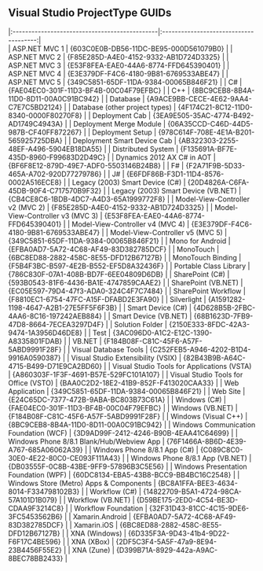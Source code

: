 

## Visual Studio ProjectType GUIDs


|:----------------------------------------------|:--------------------------------------:|               
| ASP.NET MVC 1	                                | {603C0E0B-DB56-11DC-BE95-000D561079B0} |
| ASP.NET MVC 2	                                | {F85E285D-A4E0-4152-9332-AB1D724D3325} |
| ASP.NET MVC 3	                                | {E53F8FEA-EAE0-44A6-8774-FFD645390401} |
| ASP.NET MVC 4	                                | {E3E379DF-F4C6-4180-9B81-6769533ABE47} |
| ASP.NET MVC 5	                                | {349C5851-65DF-11DA-9384-00065B846F21} |
| C#	                                        | {FAE04EC0-301F-11D3-BF4B-00C04F79EFBC} |
| C++	                                        | {8BC9CEB8-8B4A-11D0-8D11-00A0C91BC942} |
| Database	                                    | {A9ACE9BB-CECE-4E62-9AA4-C7E7C5BD2124} |
| Database (other project types)	            | {4F174C21-8C12-11D0-8340-0000F80270F8} |
| Deployment Cab	                            | {3EA9E505-35AC-4774-B492-AD1749C4943A} |
| Deployment Merge Module	                    | {06A35CCD-C46D-44D5-987B-CF40FF872267} |
| Deployment Setup	                            | {978C614F-708E-4E1A-B201-565925725DBA} |
| Deployment Smart Device Cab	                | {AB322303-2255-48EF-A496-5904EB18DA55} |
| Distributed System	                        | {F135691A-BF7E-435D-8960-F99683D2D49C} |
| Dynamics 2012 AX C# in AOT	                | {BF6F8E12-879D-49E7-ADF0-5503146B24B8} |
| F#	                                        | {F2A71F9B-5D33-465A-A702-920D77279786} |
| J#	                                        | {E6FDF86B-F3D1-11D4-8576-0002A516ECE8} |
| Legacy (2003) Smart Device (C#)	            | {20D4826A-C6FA-45DB-90F4-C717570B9F32} |
| Legacy (2003) Smart Device (VB.NET)	        | {CB4CE8C6-1BDB-4DC7-A4D3-65A1999772F8} |
| Model-View-Controller v2 (MVC 2)	            | {F85E285D-A4E0-4152-9332-AB1D724D3325} |
| Model-View-Controller v3 (MVC 3)	            | {E53F8FEA-EAE0-44A6-8774-FFD645390401} |
| Model-View-Controller v4 (MVC 4)	            | {E3E379DF-F4C6-4180-9B81-6769533ABE47} |
| Model-View-Controller v5 (MVC 5)	            | {349C5851-65DF-11DA-9384-00065B846F21} |
| Mono for Android	                            | {EFBA0AD7-5A72-4C68-AF49-83D382785DCF} |
| MonoTouch	                                    | {6BC8ED88-2882-458C-8E55-DFD12B67127B} |
| MonoTouch Binding	                            | {F5B4F3BC-B597-4E2B-B552-EF5D8A32436F} |
| Portable Class Library	                    | {786C830F-07A1-408B-BD7F-6EE04809D6DB} |
| SharePoint (C#)	                            | {593B0543-81F6-4436-BA1E-4747859CAAE2} |
| SharePoint (VB.NET)	                        | {EC05E597-79D4-47f3-ADA0-324C4F7C7484} |
| SharePoint Workflow	                        | {F8810EC1-6754-47FC-A15F-DFABD2E3FA90} |
| Silverlight	                                | {A1591282-1198-4647-A2B1-27E5FF5F6F3B} |
| Smart Device (C#)	                            | {4D628B5B-2FBC-4AA6-8C16-197242AEB884} |
| Smart Device (VB.NET)	                        | {68B1623D-7FB9-47D8-8664-7ECEA3297D4F} |
| Solution Folder	                            | {2150E333-8FDC-42A3-9474-1A3956D46DE8} |
| Test	                                        | {3AC096D0-A1C2-E12C-1390-A8335801FDAB} |
| VB.NET	                                    | {F184B08F-C81C-45F6-A57F-5ABD9991F28F} |
| Visual Database Tools	                        | {C252FEB5-A946-4202-B1D4-9916A0590387} |
| Visual Studio Extensibility (VSIX)            | {82B43B9B-A64C-4715-B499-D71E9CA2BD60} |
| Visual Studio Tools for Applications (VSTA)	| {A860303F-1F3F-4691-B57E-529FC101A107} |
| Visual Studio Tools for Office (VSTO)	        | {BAA0C2D2-18E2-41B9-852F-F413020CAA33} |
| Web Application	                            | {349C5851-65DF-11DA-9384-00065B846F21} |
| Web Site	                                    | {E24C65DC-7377-472B-9ABA-BC803B73C61A} |
| Windows (C#)	                                | {FAE04EC0-301F-11D3-BF4B-00C04F79EFBC} |
| Windows (VB.NET)	                            | {F184B08F-C81C-45F6-A57F-5ABD9991F28F} |
| Windows (Visual C++)	                        | {8BC9CEB8-8B4A-11D0-8D11-00A0C91BC942} |
| Windows Communication Foundation (WCF)	    | {3D9AD99F-2412-4246-B90B-4EAA41C64699} |
| Windows Phone 8/8.1 Blank/Hub/Webview App	    | {76F1466A-8B6D-4E39-A767-685A06062A39} |
| Windows Phone 8/8.1 App (C#)	                | {C089C8C0-30E0-4E22-80C0-CE093F111A43} |
| Windows Phone 8/8.1 App (VB.NET)	            | {DB03555F-0C8B-43BE-9FF9-57896B3C5E56} |
| Windows Presentation Foundation (WPF)	        | {60DC8134-EBA5-43B8-BCC9-BB4BC16C2548} |
| Windows Store (Metro) Apps & Components	    | {BC8A1FFA-BEE3-4634-8014-F334798102B3} |
| Workflow (C#)	                                | {14822709-B5A1-4724-98CA-57A101D1B079} |
| Workflow (VB.NET)	                            | {D59BE175-2ED0-4C54-BE3D-CDAA9F3214C8} |
| Workflow Foundation	                        | {32F31D43-81CC-4C15-9DE6-3FC5453562B6} |
| Xamarin.Android	                            | {EFBA0AD7-5A72-4C68-AF49-83D382785DCF} |
| Xamarin.iOS	                                | {6BC8ED88-2882-458C-8E55-DFD12B67127B} |
| XNA (Windows)	                                | {6D335F3A-9D43-41b4-9D22-F6F17C4BE596} |
| XNA (XBox)	                                | {2DF5C3F4-5A5F-47a9-8E94-23B4456F55E2} |
| XNA (Zune)	                                | {D399B71A-8929-442a-A9AC-8BEC78BB2433} |
